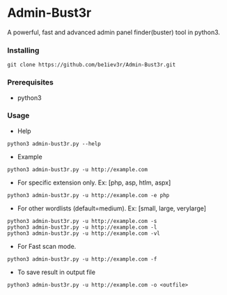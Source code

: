 # Admin-Bust3r

A powerful, fast and advanced admin panel finder(buster) tool in python3. 

### Installing

```
git clone https://github.com/be1iev3r/Admin-Bust3r.git
```

### Prerequisites

* python3

### Usage

* Help

```
python3 admin-bust3r.py --help
```

* Example

```
python3 admin-bust3r.py -u http://example.com
```

* For specific extension only. Ex: [php, asp, htlm, aspx]

```
python3 admin-bust3r.py -u http://example.com -e php
```

* For other wordlists (default=medium). Ex: [small, large, verylarge]

```
python3 admin-bust3r.py -u http://example.com -s
python3 admin-bust3r.py -u http://example.com -l
python3 admin-bust3r.py -u http://example.com -vl
```

* For Fast scan mode.

```
python3 admin-bust3r.py -u http://example.com -f
```

* To save result in output file

```
python3 admin-bust3r.py -u http://example.com -o <outfile>
```
